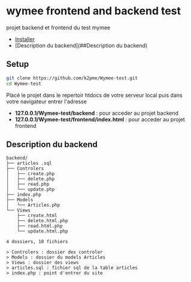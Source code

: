 # wymee frontend and backend test
projet backend et frontend du test mymee

- [Installer](##setup)
- [Description du backend](##Description du backend)

## Setup

```bash
git clone https://github.com/k2pme/Wymee-test.git  
cd Wymee-test    
```
Placé le projet dans le repertoir htdocs de votre serveur local puis dans votre navigateur entrer  l'adresse 
- **127.0.0.1/Wymee-test/backend** : pour acceder au projet backend 
- **127.0.0.1/Wymee-test/frontend/index.html** : pour acceder au projet frontend

## Description du backend
    backend/
    ├── articles .sql
    ├── Controlers
    │   ├── create.php
    │   ├── delete.php
    │   ├── read.php
    │   └── update.php
    ├── index.php
    ├── Models
    │   └── Articles.php
    └── Views
        ├── create.html
        ├── delete.html.php
        ├── read.html.php
        └── update.html.php

    4 dossiers, 10 fichiers

    > Controlers : dossier des controler
    > Models : dossier du models Articles
    > Views : dossier des views
    > articles.sql : fichier sql de la table articles
    > index.php : point d'entrer du site